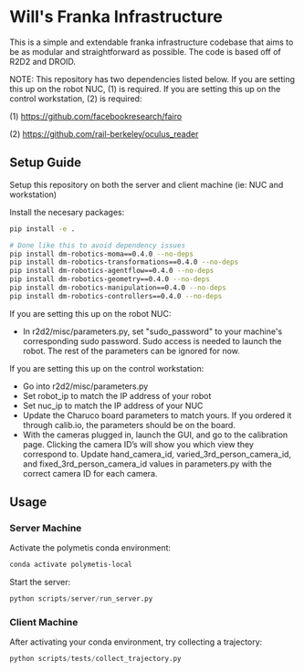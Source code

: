 # Will's Franka Infrastructure

This is a simple and extendable franka infrastructure codebase that aims to be as modular and straightforward as possible. The code is based off of R2D2 and DROID.

NOTE: This repository has two dependencies listed below. If you are setting this up on the robot NUC, (1) is required. If you are setting this up on the control workstation, (2) is required:

(1) https://github.com/facebookresearch/fairo

(2) https://github.com/rail-berkeley/oculus_reader

## Setup Guide
Setup this repository on both the server and client machine (ie: NUC and workstation)

Install the necesary packages:

```bash
pip install -e .

# Done like this to avoid dependency issues
pip install dm-robotics-moma==0.4.0 --no-deps
pip install dm-robotics-transformations==0.4.0 --no-deps
pip install dm-robotics-agentflow==0.4.0 --no-deps
pip install dm-robotics-geometry==0.4.0 --no-deps
pip install dm-robotics-manipulation==0.4.0 --no-deps
pip install dm-robotics-controllers==0.4.0 --no-deps
```

If you are setting this up on the robot NUC:
- In r2d2/misc/parameters.py, set "sudo_password" to your machine's corresponding sudo password. Sudo access is needed to launch the robot. The rest of the parameters can be ignored for now.

If you are setting this up on the control workstation:
- Go into r2d2/misc/parameters.py
- Set robot_ip to match the IP address of your robot
- Set nuc_ip to match the IP address of your NUC
- Update the Charuco board parameters to match yours. If you ordered it through calib.io, the parameters should be on the board.
- With the cameras plugged in, launch the GUI, and go to the calibration page. Clicking the camera ID’s will show you which view they correspond to. Update hand_camera_id, varied_3rd_person_camera_id, and fixed_3rd_person_camera_id values in parameters.py with the correct camera ID for each camera.


## Usage

### Server Machine
Activate the polymetis conda environment:

```bash
conda activate polymetis-local
```

Start the server:

```python
python scripts/server/run_server.py
```

### Client Machine
After activating your conda environment, try collecting a trajectory:

```python
python scripts/tests/collect_trajectory.py
```

